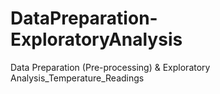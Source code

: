 # DataPreparation-ExploratoryAnalysis
Data Preparation (Pre-processing) &amp; Exploratory Analysis_Temperature_Readings
